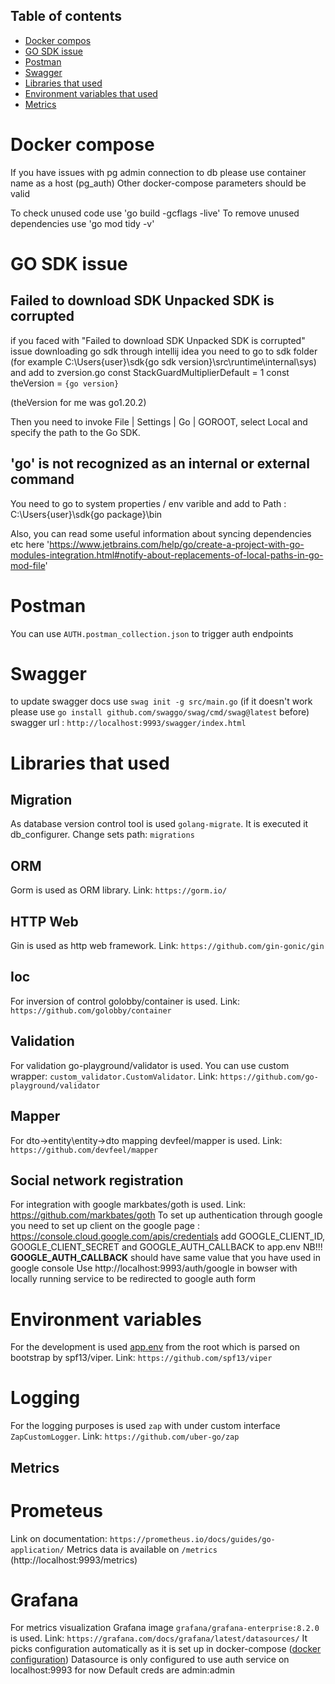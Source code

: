 ## Table of contents
* [Docker compos](#docker-compose)
* [GO SDK issue](#go-sdk-issue)
* [Postman](#postman)
* [Swagger](#swagger)
* [Libraries that used](#libraries-that-used)
* [Environment variables that used](#environment-variables)
* [Metrics](#metrics)

# Docker compose

If you have issues with pg admin connection to db please use container name as a host (pg_auth) 
Other docker-compose parameters should be valid

To check unused code use 'go build -gcflags -live'
To remove unused dependencies use 'go mod tidy -v'

# GO SDK issue
## Failed to download SDK Unpacked SDK is corrupted
if you faced with "Failed to download SDK Unpacked SDK is corrupted" issue downloading go sdk through intellij idea
you need to go to sdk folder (for example C:\Users\{user}\sdk\{go sdk version}\src\runtime\internal\sys) and
add to zversion.go 
const StackGuardMultiplierDefault = 1 
const theVersion = `{go version}` 

(theVersion for me was go1.20.2)
 
Then you need to invoke File | Settings | Go | GOROOT, select Local and specify the path to the Go SDK.
 
## 'go' is not recognized as an internal or external command
You need to go to system properties / env varible and add to Path : C:\Users\{user}\sdk\{go package}\bin

Also, you can read some useful information about syncing dependencies etc here 
'https://www.jetbrains.com/help/go/create-a-project-with-go-modules-integration.html#notify-about-replacements-of-local-paths-in-go-mod-file'

# Postman
You can use `AUTH.postman_collection.json` to trigger auth endpoints

# Swagger
to update swagger docs use `swag init -g src/main.go`
(if it doesn't work please use `go install github.com/swaggo/swag/cmd/swag@latest` before)
swagger url : `http://localhost:9993/swagger/index.html`

# Libraries that used
## Migration
As database version control tool is used `golang-migrate`. It is executed it db_configurer. Change sets path: `migrations`

## ORM
Gorm is used as ORM library. Link: `https://gorm.io/`

## HTTP Web
Gin is used as http web framework. Link: `https://github.com/gin-gonic/gin`

## Ioc
For inversion of control golobby/container is used. Link: `https://github.com/golobby/container`

## Validation
For validation go-playground/validator is used. You can use custom wrapper: `custom_validator.CustomValidator`. Link: `https://github.com/go-playground/validator`

## Mapper
For dto->entity\entity->dto mapping devfeel/mapper is used. Link: `https://github.com/devfeel/mapper` 

## Social network registration
For integration with google markbates/goth is used. Link: https://github.com/markbates/goth
To set up authentication through google you need to 
set up client on the google page : https://console.cloud.google.com/apis/credentials
add GOOGLE_CLIENT_ID, GOOGLE_CLIENT_SECRET and GOOGLE_AUTH_CALLBACK to
app.env NB!!! **GOOGLE_AUTH_CALLBACK** should have same value that you have used in google console
Use http://localhost:9993/auth/google in bowser with locally running service to be redirected to google auth form


# Environment variables
For the development is used [app.env](app.env) from the root which is parsed on bootstrap by spf13/viper. Link: `https://github.com/spf13/viper`

# Logging
For the logging purposes is used `zap` with under custom interface `ZapCustomLogger`. Link: `https://github.com/uber-go/zap`

## Metrics

# Prometeus 
Link on documentation: `https://prometheus.io/docs/guides/go-application/`
Metrics data is available on `/metrics` (http://localhost:9993/metrics)

# Grafana
For metrics visualization Grafana image `grafana/grafana-enterprise:8.2.0` is used. Link: `https://grafana.com/docs/grafana/latest/datasources/`
It picks configuration automatically as it is set up in docker-compose ([docker configuration](grafana-provisioning/datasources/automatic.yml))
Datasource is only configured to use auth service on localhost:9993 for now
Default creds are admin:admin